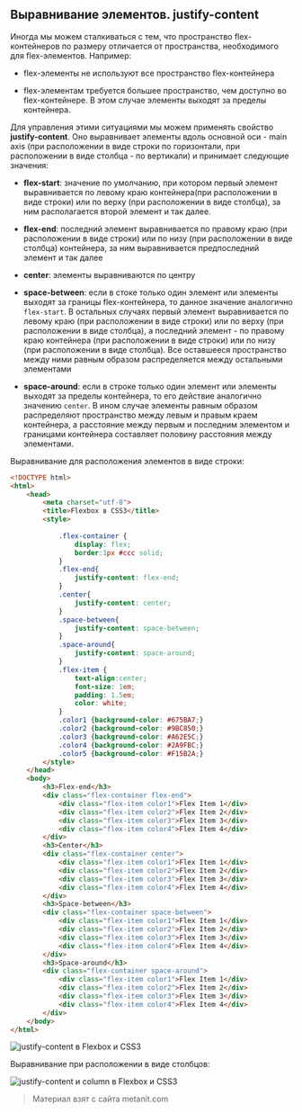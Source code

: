 ## Выравнивание элементов. justify-content

Иногда мы можем сталкиваться с тем, что пространство flex-контейнеров по размеру отличается от пространства, необходимого для flex-элементов. Например:

- flex-элементы не используют все пространство flex-контейнера

- flex-элементам требуется большее пространство, чем доступно во flex-контейнере. В этом случае элементы выходят за пределы контейнера.

Для управления этими ситуациями мы можем применять свойство **justify-content**. Оно выравнивает элементы вдоль основной оси - main axis (при расположении в виде строки по горизонтали, при расположении в виде столбца - по вертикали) и принимает следующие значения:

- **flex-start**: значение по умолчанию, при котором первый элемент выравнивается по левому краю контейнера(при расположении в виде строки) или по верху (при расположении в виде столбца), за ним располагается второй элемент и так далее.

- **flex-end**: последний элемент выравнивается по правому краю (при расположении в виде строки) или по низу (при расположении в виде столбца) контейнера, за ним выравнивается предпоследний элемент и так далее

- **center**: элементы выравниваются по центру

- **space-between**: если в стоке только один элемент или элементы выходят за границы flex-контейнера, то данное значение аналогично 
`flex-start`. В остальных случаях первый элемент выравнивается по левому краю (при расположении в виде строки) или по верху (при расположении в виде столбца), а 
последний элемент - по правому краю контейнера (при расположении в виде строки) или по низу (при расположении в виде столбца). Все оставшееся пространство 
между ними равным образом распределяется между остальными элементами

- **space-around**: если в строке только один элемент или элементы выходят за пределы контейнера, то его действие аналогично значению 
`center`. В ином случае элементы равным образом распределяют пространство между левым и правым краем контейнера, а расстояние между первым и последним элементом 
и границами контейнера составляет половину расстояния между элементами.

Выравнивание для расположения элементов в виде строки:

```html
<!DOCTYPE html>
<html>
    <head>
        <meta charset="utf-8">
        <title>Flexbox в CSS3</title>
        <style>
            
            .flex-container {
                display: flex;
                border:1px #ccc solid;
            }
            .flex-end{
                justify-content: flex-end;
            }
            .center{
                justify-content: center;
            }
            .space-between{
                justify-content: space-between;
            }
            .space-around{
                justify-content: space-around;
            }
            .flex-item {
                text-align:center;
                font-size: 1em;
                padding: 1.5em;
                color: white;
            }
            .color1 {background-color: #675BA7;}
            .color2 {background-color: #9BC850;}
            .color3 {background-color: #A62E5C;}
            .color4 {background-color: #2A9FBC;}
            .color5 {background-color: #F15B2A;}
        </style>
    </head>
    <body>
        <h3>Flex-end</h3>
        <div class="flex-container flex-end">
            <div class="flex-item color1">Flex Item 1</div>
            <div class="flex-item color2">Flex Item 2</div>
            <div class="flex-item color3">Flex Item 3</div>
            <div class="flex-item color4">Flex Item 4</div>
        </div>
        <h3>Center</h3>
        <div class="flex-container center">
            <div class="flex-item color1">Flex Item 1</div>
            <div class="flex-item color2">Flex Item 2</div>
            <div class="flex-item color3">Flex Item 3</div>
            <div class="flex-item color4">Flex Item 4</div>
        </div>
        <h3>Space-between</h3>
        <div class="flex-container space-between">
            <div class="flex-item color1">Flex Item 1</div>
            <div class="flex-item color2">Flex Item 2</div>
            <div class="flex-item color3">Flex Item 3</div>
            <div class="flex-item color4">Flex Item 4</div>
        </div>
        <h3>Space-around</h3>
        <div class="flex-container space-around">
            <div class="flex-item color1">Flex Item 1</div>
            <div class="flex-item color2">Flex Item 2</div>
            <div class="flex-item color3">Flex Item 3</div>
            <div class="flex-item color4">Flex Item 4</div>
        </div>
    </body>
</html>
```

![justify-content в Flexbox и CSS3](https://metanit.com/web/html5/pics/flexbox9.png)

Выравнивание при расположении в виде столбцов:

![justify-content и column в Flexbox и CSS3](https://metanit.com/web/html5/pics/flexbox10.png)


> Материал взят с сайта metanit.com